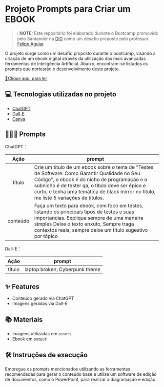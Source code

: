 

# Projeto Prompts para Criar um EBOOK


 > ℹ️ **NOTE:** Este repositório foi elaborado durante o Bootcamp promovido pelo Santander na [DIO](https://dio.me) como um desafio proposto pelo professor [Felipe Aguiar](https://github.com/felipeAguiarCode)

O projeto surge como um desafio proposto durante o bootcamp, visando a criação de um ebook digital através da utilização das mais avançadas ferramentas de Inteligência Artificial. Abaixo, encontram-se listados os prompts que nortearão o desenvolvimento deste projeto.

<a href="https://github.com/braziltaiany/prompts-como-criar-seu-ebook/blob/main/output/Ebook%20Ai-900.pdf" title="View PDF now"> 📕Clique aqui para ler</a>

## 💻 Tecnologias utilizadas no projeto

- [ChatGPT](https://chat.openai.com/) 
- [Dall-E](https://openart.ai/home?utm_source=google&utm_medium=pmax&utm_campaign=Performance_Max_High_End_Computer_Aficionados&utm_source=google&utm_medium=pmax&utm_campaign=21319042947&utm_term=&gad_source=1&gclid=CjwKCAiA34S7BhAtEiwACZzv4SApY0bzHWDPwMSViijHQ-UOS2EAKDaVQQbVk4m6LH6Z1scqD0rqgBoC1XYQAvD_BwE)
- [Canva](https://www.canva.com)

## 🧙🏻‍♀️ Prompts 


ChatGPT：

|   Ação   | prompt                                                                                                                                                                                                                                                                         |
| :------: | ------------------------------------------------------------------------------------------------------------------------------------------------------------------------------------------------------------------------------------------------------------------------------ |
|  título  | Crie um título de um ebook sobre o tema de "Testes de Software: Como Garantir Qualidade no Seu Código", o ebook é do nicho de programação e o subnicho é de tester qa, o título deve ser épico e curto, e tenha uma temática de black mirror no título, me liste 5 variações de títulos.    
| conteúdo | Faça um texto para ebook, com foco em testes, listando os principais tipos de testes e suas importancias. Explique sempre de uma maneira simples Deixe o texto enxuto, Sempre traga  contextos reais, sempre deixe um título sugestivo por tópico |


Dall-E：

|  Ação  | prompt                                                                                 |
| :----: | -------------------------------------------------------------------------------------- |
| título | laptop broken; Cyberpunk theme |

## ✨ Features

- Conteúdo gerado via ChatGPT
- Imagens geradas via Dall-E

## 📚 Materiais

- Imagens utilizadas em `assets`
- Ebook em `output`

## 🛠️ Instruções de execução

Empregue os prompts mencionados utilizando as ferramentas recomendadas para gerar o conteúdo base e utilize um software de edição de documentos, como o PowerPoint, para realizar a diagramação e edição.
